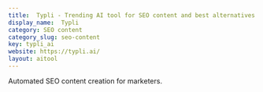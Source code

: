 ```yaml
---
title:  Typli - Trending AI tool for SEO content and best alternatives
display_name:  Typli
category: SEO content
category_slug: seo-content
key: typli_ai
website: https://typli.ai/
layout: aitool
---
```


Automated SEO content creation for marketers.

